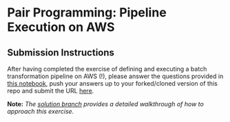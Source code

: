 # Pair Programming: Pipeline Execution on AWS

## Submission Instructions

After having completed the exercise of defining and executing a batch transformation pipeline on AWS (!), please answer the questions provided in [this notebook](https://github.com/flatiron-school/DS-Deloitte-07062022-PairProgramming-PipelineExecution/blob/main/Submission%20Questions.ipynb), push your answers up to your forked/cloned version of this repo and submit the URL [here](https://my.learn.co/courses/543/quizzes/5294?module_item_id=70461).

**Note:** *The [solution branch](https://github.com/flatiron-school/DS-Deloitte-07062022-PairProgramming-PipelineExecution/tree/solution) provides a detailed walkthrough of how to approach this exercise.*
